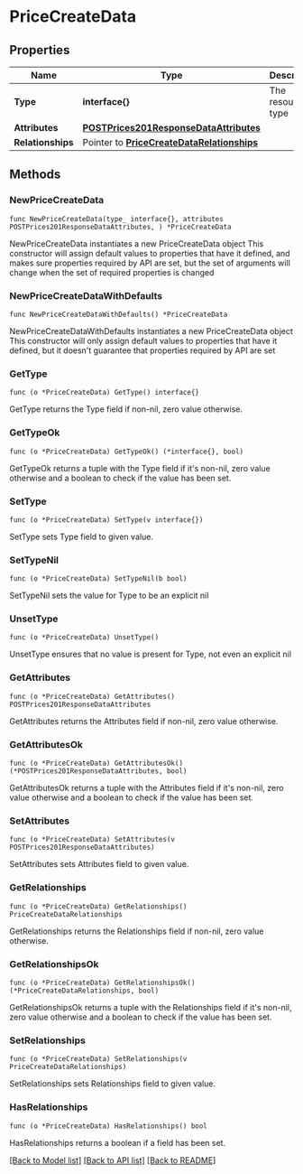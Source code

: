 # PriceCreateData

## Properties

Name | Type | Description | Notes
------------ | ------------- | ------------- | -------------
**Type** | **interface{}** | The resource&#39;s type | 
**Attributes** | [**POSTPrices201ResponseDataAttributes**](POSTPrices201ResponseDataAttributes.md) |  | 
**Relationships** | Pointer to [**PriceCreateDataRelationships**](PriceCreateDataRelationships.md) |  | [optional] 

## Methods

### NewPriceCreateData

`func NewPriceCreateData(type_ interface{}, attributes POSTPrices201ResponseDataAttributes, ) *PriceCreateData`

NewPriceCreateData instantiates a new PriceCreateData object
This constructor will assign default values to properties that have it defined,
and makes sure properties required by API are set, but the set of arguments
will change when the set of required properties is changed

### NewPriceCreateDataWithDefaults

`func NewPriceCreateDataWithDefaults() *PriceCreateData`

NewPriceCreateDataWithDefaults instantiates a new PriceCreateData object
This constructor will only assign default values to properties that have it defined,
but it doesn't guarantee that properties required by API are set

### GetType

`func (o *PriceCreateData) GetType() interface{}`

GetType returns the Type field if non-nil, zero value otherwise.

### GetTypeOk

`func (o *PriceCreateData) GetTypeOk() (*interface{}, bool)`

GetTypeOk returns a tuple with the Type field if it's non-nil, zero value otherwise
and a boolean to check if the value has been set.

### SetType

`func (o *PriceCreateData) SetType(v interface{})`

SetType sets Type field to given value.


### SetTypeNil

`func (o *PriceCreateData) SetTypeNil(b bool)`

 SetTypeNil sets the value for Type to be an explicit nil

### UnsetType
`func (o *PriceCreateData) UnsetType()`

UnsetType ensures that no value is present for Type, not even an explicit nil
### GetAttributes

`func (o *PriceCreateData) GetAttributes() POSTPrices201ResponseDataAttributes`

GetAttributes returns the Attributes field if non-nil, zero value otherwise.

### GetAttributesOk

`func (o *PriceCreateData) GetAttributesOk() (*POSTPrices201ResponseDataAttributes, bool)`

GetAttributesOk returns a tuple with the Attributes field if it's non-nil, zero value otherwise
and a boolean to check if the value has been set.

### SetAttributes

`func (o *PriceCreateData) SetAttributes(v POSTPrices201ResponseDataAttributes)`

SetAttributes sets Attributes field to given value.


### GetRelationships

`func (o *PriceCreateData) GetRelationships() PriceCreateDataRelationships`

GetRelationships returns the Relationships field if non-nil, zero value otherwise.

### GetRelationshipsOk

`func (o *PriceCreateData) GetRelationshipsOk() (*PriceCreateDataRelationships, bool)`

GetRelationshipsOk returns a tuple with the Relationships field if it's non-nil, zero value otherwise
and a boolean to check if the value has been set.

### SetRelationships

`func (o *PriceCreateData) SetRelationships(v PriceCreateDataRelationships)`

SetRelationships sets Relationships field to given value.

### HasRelationships

`func (o *PriceCreateData) HasRelationships() bool`

HasRelationships returns a boolean if a field has been set.


[[Back to Model list]](../README.md#documentation-for-models) [[Back to API list]](../README.md#documentation-for-api-endpoints) [[Back to README]](../README.md)


